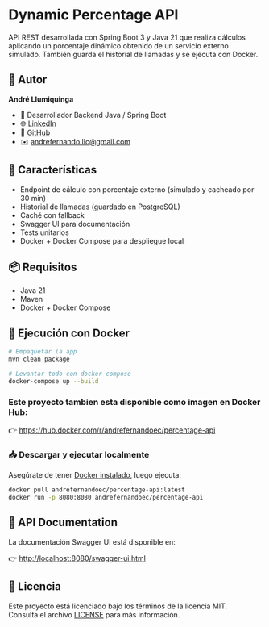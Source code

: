# Dynamic Percentage API

API REST desarrollada con Spring Boot 3 y Java 21 que realiza cálculos aplicando un porcentaje dinámico obtenido de un servicio externo simulado. También guarda el historial de llamadas y se ejecuta con Docker.


## 👤 Autor

**André Llumiquinga**

- 💼 Desarrollador Backend Java / Spring Boot
- 🌐 [LinkedIn](https://www.linkedin.com/in/andre-llc)
- 🐙 [GitHub](https://github.com/andrefernandoec2608/)
- ✉️ andrefernando.llc@gmail.com

## 🚀 Características

- Endpoint de cálculo con porcentaje externo (simulado y cacheado por 30 min)
- Historial de llamadas (guardado en PostgreSQL)
- Caché con fallback
- Swagger UI para documentación
- Tests unitarios
- Docker + Docker Compose para despliegue local

## 📦 Requisitos

- Java 21
- Maven
- Docker + Docker Compose

## 🐳 Ejecución con Docker

```bash
# Empaquetar la app
mvn clean package

# Levantar todo con docker-compose
docker-compose up --build
```
### Este proyecto tambien esta disponible como imagen en Docker Hub:

👉 https://hub.docker.com/r/andrefernandoec/percentage-api

### 📥 Descargar y ejecutar localmente

Asegúrate de tener [Docker instalado](https://docs.docker.com/get-docker/), luego ejecuta:

```bash
docker pull andrefernandoec/percentage-api:latest
docker run -p 8080:8080 andrefernandoec/percentage-api
```

## 📘 API Documentation

La documentación Swagger UI está disponible en:

👉 [http://localhost:8080/swagger-ui.html](http://localhost:8080/swagger-ui.html)


## 📝 Licencia

Este proyecto está licenciado bajo los términos de la licencia MIT.  
Consulta el archivo [LICENSE](LICENSE) para más información.